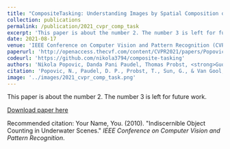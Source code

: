 ```yaml
---
title: "CompositeTasking: Understanding Images by Spatial Composition of Tasks"
collection: publications
permalink: /publication/2021_cvpr_comp_task
excerpt: 'This paper is about the number 2. The number 3 is left for future work.'
date: 2021-08-17
venue: 'IEEE Conference on Computer Vision and Pattern Recognition (CVPR)'
paperurl: 'http://openaccess.thecvf.com/content/CVPR2021/papers/Popovic_CompositeTasking_Understanding_Images_by_Spatial_Composition_of_Tasks_CVPR_2021_paper.pdf'
codeurl: 'https://github.com/nikola3794/composite-tasking'
authors: 'Nikola Popovic, Danda Pani Paudel, Thomas Probst, <strong>Guolei Sun</strong>, Luc Van Gool'
citation: 'Popovic, N., Paudel, D. P., Probst, T., Sun, G., & Van Gool, L. (2021). Compositetasking: Understanding images by spatial composition of tasks. In <i>CVPR</i>.'
image: '../images/2021_cvpr_comp_task.png'
---
```

This paper is about the number 2. The number 3 is left for future work.

[Download paper here](https://openaccess.thecvf.com/content/CVPR2023/papers/Sun_Indiscernible_Object_Counting_in_Underwater_Scenes_CVPR_2023_paper.pdf)

Recommended citation: Your Name, You. (2010). "Indiscernible Object Counting in Underwater Scenes." <i>IEEE Conference on Computer Vision and Pattern Recognition</i>.